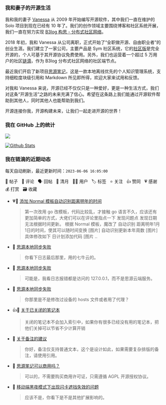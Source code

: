 ### 我和妻子的开源生活

我和我的妻子 [Vanessa](https://github.com/Vanessa219) 从 2009 年开始编写开源软件，其中我们一直在维护的 Solo 项目到现在已经有 10 年了。我们的创作领域主要围绕博客和社区系统开展，我们一直在努力实现 [B3log 构思 - 分布式社区网络](https://ld246.com/article/1546941897596)。

2018 年初，我和 Vanessa 从公司离职，正式开始了“全职做开源、自由职业者”的创业生涯。我们建立了一家公司，主要产品是 Sym 社区系统，它的[社区版](https://github.com/88250/symphony)是完全开源的，个人可基于其开源协议免费使用。另外，我们也运营着一个超过 5 万用户的社区[链滴](https://ld246.com)，作为 B3log 分布式社区网络的社区端节点。

最近我们开启了新项目[思源笔记](https://github.com/siyuan-note/siyuan)，这是一款本地离线优先的个人知识管理系统，支持细粒度块级引用和 Markdown 所见即所得，欢迎大家来试用和反馈。

对我和 Vanessa 来说，开源已经不仅仅只是一种爱好，更是一种生活方式，我们对这条“开源生活”之路的未来充满了信心。希望在这条路上我们能通过开源软件帮助到其他人，同时其他人也能帮助到我们。

开源连接你我，开源构建未来，让我们一起走进开源的世界！

### 我在 GitHub 上的统计

<a title="Hits" target="_blank" href="https://github.com/88250/88250"><img src="https://hits.b3log.org/88250/88250.svg"></a>

[![Github Stats](https://github-readme-stats.vercel.app/api?username=88250&theme=tokyonight&show_icons=true)](https://github.com/88250)

<!--events start -->

### 我在链滴的近期动态

每天自动刷新，最近更新时间：`2023-06-06 16:05:00`

📝 帖子 &nbsp; 💬 评论 &nbsp; 🗣 回帖 &nbsp; 🌙 清月 &nbsp; 👨‍💻 用户 &nbsp; 🏷️ 标签 &nbsp; ⭐️ 关注 &nbsp; 👍 赞同 &nbsp; 💗 感谢 &nbsp; 💰 打赏 &nbsp; 🗃 收藏

* 💗📝 [添加 Normal 模板自动识别距离明年的时间](https://ld246.com/article/1685942389681)

  > 第一次改用 go 改模板，代码比较乱，才接触 go 语言不久，应该还有更加简单的方式，大佬们可以在评论里指点一下 发现问题点 发现日期无法根据时间更新。 根据 Normal 模板，魔改了 自动识别 距离明年1月1日的时间，使其可以随时间变换 [图片] 自动识别更新本年周数 [图片] 具体修改如下 日计划添加代码 [图片 ..
* 💬 [思源本地同步失败](https://ld246.com/article/1685871993300/comment/1685887040726#comments)

  > 你看下日志最后那里，用的七牛云的。
* 💬 [思源本地同步失败](https://ld246.com/article/1685871993300/comment/1685878483296#comments)

  > 可能是，我看日志报错都是访问的 127.0.0.1，而不是思源云端服务。
* 💬 [思源本地同步失败](https://ld246.com/article/1685871993300/comment/1685877692026#comments)

  > 你那里是不是修改过设备的 hosts 文件或者用了代理？
* 👍💬 [关于已关闭的笔记本](https://ld246.com/article/1685702755592/comment/1685762014120#comments)

  > 关闭的笔记本不会加入索引中，如果你有很多已经没有用的笔记本，把他们关掉可以节省不少计算开销
* 💬 [关于备注的建议](https://ld246.com/article/1685708533441/comment/1685713395224#comments)

  > 你好，备注仅支持普通文本，这个是设计如此，如果需要复杂排版的备注，请使用引用。
* 💬 [思源笔记可以商用吗？](https://ld246.com/article/1685696406811/comment/1685697898716#comments)

  > 可以的，不需要购买商用许可证，只需遵循 AGPL 开源授权协议。
* 💬 [移动端黑夜模式下出现闪卡遮挡失效的问题](https://ld246.com/article/1685679190224/comment/1685694514722#comments)

  > 应该不是，你看下是不是其他扩展影响的。


<!--events end -->
